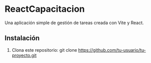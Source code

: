 # ReactCapacitacion
Una aplicación simple de gestión de tareas creada con Vite y React.

## Instalación
1. Clona este repositorio:
   git clone https://github.com/tu-usuario/tu-proyecto.git
